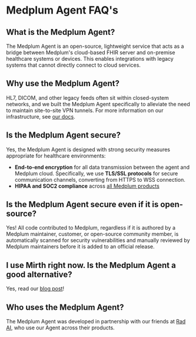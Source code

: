 # Medplum Agent FAQ's 

## What is the Medplum Agent? 

The Medplum Agent is an open-source, lightweight service that acts as a bridge between Medplum's cloud-based FHIR server and on-premise healthcare systems or devices. This enables integrations with legacy systems that cannot directly connect to cloud services. 

## Why use the Medplum Agent? 

HL7, DICOM, and other legacy feeds often sit within closed-system networks, and we built the Medplum Agent specifically to alleviate the need to maintain site-to-site VPN tunnels. For more information on our infrastructure, see [our docs](/docs/agent). 

## Is the Medplum Agent secure? 

Yes, the Medplum Agent is designed with strong security measures appropriate for healthcare environments:

- **End-to-end encryption** for all data transmission between the agent and Medplum cloud. Specifically, we use **TLS/SSL protocols** for secure communication channels, converting from HTTPS to WSS connection. 
- **HIPAA and SOC2 compliance** across [all Medplum products](/docs/compliance) 

## Is the Medplum Agent secure even if it is open-source? 

Yes! All code contributed to Medplum, regardless if it is authored by a Medplum maintainer, customer, or open-source community member, is automatically scanned for security vulnerabilities and manually reviewed by Medplum maintainers before it is added to an official release. 

## I use Mirth right now. Is the Medplum Agent a good alternative? 

Yes, read our [blog post](/blog/medplum-for-mirth-users)! 

## Who uses the Medplum Agent? 

The Medplum Agent was developed in partnership with our friends at [Rad AI](https://www.radai.com/), who use our Agent across their products. 
